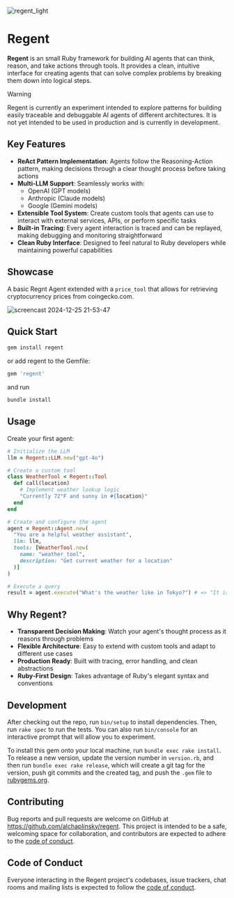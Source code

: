 ![regent_light](https://github.com/user-attachments/assets/62564dac-b8d7-4dc0-9b63-64c6841b5872)

# Regent

**Regent** is an small Ruby framework for building AI agents that can think, reason, and take actions through tools. It provides a clean, intuitive interface for creating agents that can solve complex problems by breaking them down into logical steps.

> [!WARNING]
> Regent is currently an experiment intended to explore patterns for building easily traceable and debuggable AI agents of different architectures. It is not yet intended to be used in production and is currently in development.

## Key Features

- **ReAct Pattern Implementation**: Agents follow the Reasoning-Action pattern, making decisions through a clear thought process before taking actions
- **Multi-LLM Support**: Seamlessly works with:
  - OpenAI (GPT models)
  - Anthropic (Claude models)
  - Google (Gemini models)
- **Extensible Tool System**: Create custom tools that agents can use to interact with external services, APIs, or perform specific tasks
- **Built-in Tracing**: Every agent interaction is traced and can be replayed, making debugging and monitoring straightforward
- **Clean Ruby Interface**: Designed to feel natural to Ruby developers while maintaining powerful capabilities

## Showcase

A basic Regnt Agent extended with a `price_tool` that allows for retrieving cryptocurrency prices from coingecko.com.

![screencast 2024-12-25 21-53-47](https://github.com/user-attachments/assets/4e65b731-bbd7-4732-b157-b705d35a7824)

## Quick Start

```bash
gem install regent
```

or add regent to the Gemfile:

```ruby
gem 'regent'
```

and run

```bash
bundle install
```

## Usage

Create your first agent:

```ruby
# Initialize the LLM
llm = Regent::LLM.new("gpt-4o")

# Create a custom tool
class WeatherTool < Regent::Tool
  def call(location)
    # Implement weather lookup logic
    "Currently 72°F and sunny in #{location}"
  end
end

# Create and configure the agent
agent = Regent::Agent.new(
  "You are a helpful weather assistant",
  llm: llm,
  tools: [WeatherTool.new(
    name: "weather_tool",
    description: "Get current weather for a location"
  )]
)

# Execute a query
result = agent.execute("What's the weather like in Tokyo?") # => "It is currently 72°F and sunny in Tokyo."
```

## Why Regent?
- **Transparent Decision Making**: Watch your agent's thought process as it reasons through problems
- **Flexible Architecture**: Easy to extend with custom tools and adapt to different use cases
- **Production Ready**: Built with tracing, error handling, and clean abstractions
- **Ruby-First Design**: Takes advantage of Ruby's elegant syntax and conventions

## Development

After checking out the repo, run `bin/setup` to install dependencies. Then, run `rake spec` to run the tests. You can also run `bin/console` for an interactive prompt that will allow you to experiment.

To install this gem onto your local machine, run `bundle exec rake install`. To release a new version, update the version number in `version.rb`, and then run `bundle exec rake release`, which will create a git tag for the version, push git commits and the created tag, and push the `.gem` file to [rubygems.org](https://rubygems.org).

## Contributing

Bug reports and pull requests are welcome on GitHub at https://github.com/alchaplinsky/regent. This project is intended to be a safe, welcoming space for collaboration, and contributors are expected to adhere to the [code of conduct](https://github.com/alchaplinsky/regent/blob/main/CODE_OF_CONDUCT.md).

## Code of Conduct

Everyone interacting in the Regent project's codebases, issue trackers, chat rooms and mailing lists is expected to follow the [code of conduct](https://github.com/alchaplinsky/regent/blob/main/CODE_OF_CONDUCT.md).
